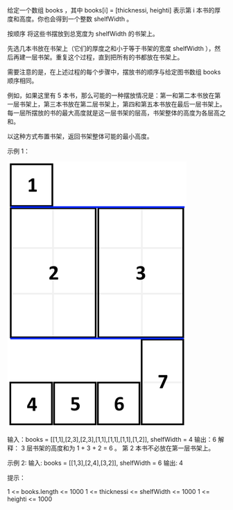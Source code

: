 给定一个数组 books ，其中 books[i] = [thicknessi, heighti] 表示第 i 本书的厚度和高度。你也会得到一个整数 shelfWidth 。

按顺序 将这些书摆放到总宽度为 shelfWidth 的书架上。

先选几本书放在书架上（它们的厚度之和小于等于书架的宽度 shelfWidth ），然后再建一层书架。重复这个过程，直到把所有的书都放在书架上。

需要注意的是，在上述过程的每个步骤中，摆放书的顺序与给定图书数组 books 顺序相同。

例如，如果这里有 5 本书，那么可能的一种摆放情况是：第一和第二本书放在第一层书架上，第三本书放在第二层书架上，第四和第五本书放在最后一层书架上。
每一层所摆放的书的最大高度就是这一层书架的层高，书架整体的高度为各层高之和。

以这种方式布置书架，返回书架整体可能的最小高度。

示例 1：

![img.png](img.png)

输入：books = [[1,1],[2,3],[2,3],[1,1],[1,1],[1,1],[1,2]], shelfWidth = 4
输出：6
解释：
3 层书架的高度和为 1 + 3 + 2 = 6 。
第 2 本书不必放在第一层书架上。

示例 2:
输入: books = [[1,3],[2,4],[3,2]], shelfWidth = 6
输出: 4

提示：

1 <= books.length <= 1000
1 <= thicknessi <= shelfWidth <= 1000
1 <= heighti <= 1000
